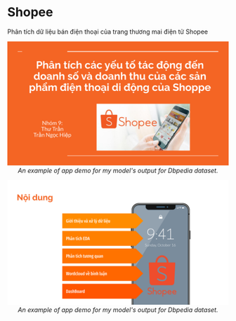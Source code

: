 # Shopee
Phân tích dữ liệu bán điện thoại của trang thương mai điện tử Shopee

<p align="center">
  <img src="Demo/Báo cáo cuối khóa DA.pptx.png"><br/>
  <i>An example of app demo for my model's output for Dbpedia dataset.</i>
</p>

<p align="center">
  <img src="Demo/Báo cáo cuối khóa DA.pptx (1).png"><br/>
  <i>An example of app demo for my model's output for Dbpedia dataset.</i>
</p>
